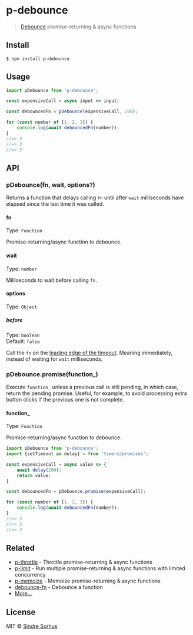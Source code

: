 # p-debounce

> [Debounce](https://css-tricks.com/debouncing-throttling-explained-examples/) promise-returning & async functions

## Install

```
$ npm install p-debounce
```

## Usage

```js
import pDebounce from 'p-debounce';

const expensiveCall = async input => input;

const debouncedFn = pDebounce(expensiveCall, 200);

for (const number of [1, 2, 3]) {
	console.log(await debouncedFn(number));
}
//=> 3
//=> 3
//=> 3
```

## API

### pDebounce(fn, wait, options?)

Returns a function that delays calling `fn` until after `wait` milliseconds have elapsed since the last time it was called.

#### fn

Type: `Function`

Promise-returning/async function to debounce.

#### wait

Type: `number`

Milliseconds to wait before calling `fn`.

#### options

Type: `Object`

##### before

Type: `boolean`<br>
Default: `false`

Call the `fn` on the [leading edge of the timeout](https://css-tricks.com/debouncing-throttling-explained-examples/#article-header-id-1). Meaning immediately, instead of waiting for `wait` milliseconds.

### pDebounce.promise(function_)

Execute `function_` unless a previous call is still pending, in which case, return the pending promise. Useful, for example, to avoid processing extra button clicks if the previous one is not complete.

#### function_

Type: `Function`

Promise-returning/async function to debounce.

```js
import pDebounce from 'p-debounce';
import {setTimeout as delay} = from 'timers/promises';

const expensiveCall = async value => {
	await delay(200);
	return value;
}

const debouncedFn = pDebounce.promise(expensiveCall);

for (const number of [1, 2, 3]) {
	console.log(await debouncedFn(number));
}
//=> 3
//=> 3
//=> 3
```

## Related

- [p-throttle](https://github.com/sindresorhus/p-throttle) - Throttle promise-returning & async functions
- [p-limit](https://github.com/sindresorhus/p-limit) - Run multiple promise-returning & async functions with limited concurrency
- [p-memoize](https://github.com/sindresorhus/p-memoize) - Memoize promise-returning & async functions
- [debounce-fn](https://github.com/sindresorhus/debounce-fn) - Debounce a function
- [More…](https://github.com/sindresorhus/promise-fun)


## License

MIT © [Sindre Sorhus](https://sindresorhus.com)
